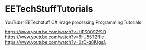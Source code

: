 # EETechStuffTutorials
YouTuber EETechStuff C# Image processing Programming Tutorials

https://www.youtube.com/watch?v=HDS009Zf9I0
https://www.youtube.com/watch?v=6hU55T2fflc
https://www.youtube.com/watch?v=0aD-q8IUgsA
